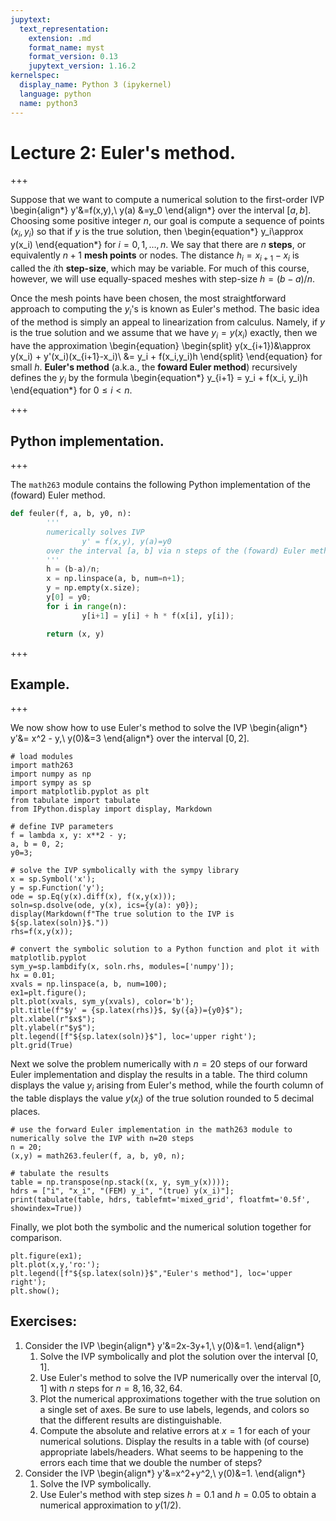 ```yaml
---
jupytext:
  text_representation:
    extension: .md
    format_name: myst
    format_version: 0.13
    jupytext_version: 1.16.2
kernelspec:
  display_name: Python 3 (ipykernel)
  language: python
  name: python3
---
```


   # Lecture 2: Euler's method.

+++

Suppose that we want to compute a numerical solution to the first-order IVP
\begin{align*}
y'&=f(x,y),\\
y(a) &=y_0
\end{align*}
over the interval $[a,b]$.
Choosing some positive integer $n$, our goal is compute a sequence of points $(x_i,y_i)$ so that if $y$ is the true solution, then
\begin{equation*}
y_i\approx y(x_i)
\end{equation*}
for $i = 0,1,\dots, n$.
We say that there are $n$ **steps**, or equivalently $n+1$ **mesh points** or nodes.
The distance $h_i=x_{i+1}-x_i$ is called the $i$th **step-size**, which may be variable.
For much of this course, however, we will use equally-spaced meshes with step-size $h=(b-a)/n$.

Once the mesh points have been chosen, the most straightforward approach to computing the $y_i$'s is known as Euler's method.
The basic idea of the method is simply an appeal to linearization from calculus.
Namely, if $y$ is the true solution and we assume that we have $y_i=y(x_i)$ exactly, then we have the approximation
\begin{equation}
\begin{split}
y(x_{i+1})&\approx y(x_i) + y'(x_i)(x_{i+1}-x_i)\\
&= y_i + f(x_i,y_i)h
\end{split}
\end{equation}
for small $h$.
**Euler's method** (a.k.a., the **foward Euler method**) recursively defines the $y_i$ by the formula
\begin{equation*}
y_{i+1} = y_i + f(x_i, y_i)h
\end{equation*}
for $0\le i< n$.

+++

## Python implementation.

+++

The `math263` module contains the following Python implementation of the (foward) Euler method.
```python
def feuler(f, a, b, y0, n):
        '''
        numerically solves IVP
                y' = f(x,y), y(a)=y0
        over the interval [a, b] via n steps of the (foward) Euler method 
        '''
        h = (b-a)/n;
        x = np.linspace(a, b, num=n+1);
        y = np.empty(x.size);
        y[0] = y0;
        for i in range(n):
                y[i+1] = y[i] + h * f(x[i], y[i]);

        return (x, y)
```

+++

## Example.

+++

We now show how to use Euler's method to solve the IVP
\begin{align*}
y'&= x^2 - y,\\
y(0)&=3
\end{align*}
over the interval $[0, 2]$.

```{code-cell} ipython3
# load modules
import math263
import numpy as np
import sympy as sp
import matplotlib.pyplot as plt
from tabulate import tabulate
from IPython.display import display, Markdown

# define IVP parameters
f = lambda x, y: x**2 - y;
a, b = 0, 2;
y0=3;

# solve the IVP symbolically with the sympy library
x = sp.Symbol('x');
y = sp.Function('y');
ode = sp.Eq(y(x).diff(x), f(x,y(x)));
soln=sp.dsolve(ode, y(x), ics={y(a): y0}); 
display(Markdown(f"The true solution to the IVP is ${sp.latex(soln)}$."))
rhs=f(x,y(x));

# convert the symbolic solution to a Python function and plot it with matplotlib.pyplot
sym_y=sp.lambdify(x, soln.rhs, modules=['numpy']); 
hx = 0.01;
xvals = np.linspace(a, b, num=100);
ex1=plt.figure();
plt.plot(xvals, sym_y(xvals), color='b');
plt.title(f"$y' = {sp.latex(rhs)}$, $y({a})={y0}$");
plt.xlabel(r"$x$");
plt.ylabel(r"$y$");
plt.legend([f"${sp.latex(soln)}$"], loc='upper right');
plt.grid(True)
```

Next we solve the problem numerically with $n=20$ steps of our forward Euler implementation and display the results in a table.  The third column displays the value $y_i$ arising from Euler's method, while the fourth column of the table displays the value $y(x_i)$ of the true solution rounded to 5 decimal places.

```{code-cell} ipython3
# use the forward Euler implementation in the math263 module to numerically solve the IVP with n=20 steps
n = 20;
(x,y) = math263.feuler(f, a, b, y0, n);

# tabulate the results
table = np.transpose(np.stack((x, y, sym_y(x))));
hdrs = ["i", "x_i", "(FEM) y_i", "(true) y(x_i)"];
print(tabulate(table, hdrs, tablefmt='mixed_grid', floatfmt='0.5f', showindex=True))
```

Finally, we plot both the symbolic and the numerical solution together for comparison.

```{code-cell} ipython3
plt.figure(ex1);
plt.plot(x,y,'ro:');
plt.legend([f"${sp.latex(soln)}$","Euler's method"], loc='upper right');
plt.show();
```

## Exercises:

1. Consider the IVP 
\begin{align*}
y'&=2x-3y+1,\\ y(0)&=1.
\end{align*}
    1. Solve the IVP symbolically and plot the solution over the interval $[0,1]$.
    1. Use Euler's method to solve the IVP numerically over the interval $[0, 1]$ with $n$ steps for $n = 8, 16, 32, 64$. 
    1. Plot the numerical approximations together with the true solution on a single set of axes. Be sure to use labels, legends, and colors so that the different results are distinguishable.
    1. Compute the absolute and relative errors at $x = 1$ for each of your numerical solutions.  Display the results in a table with (of course) appropriate labels/headers. What seems to be happening to the errors each time that we double the number of steps?
1. Consider the IVP 
\begin{align*}
y'&=x^2+y^2,\\
y(0)&=1.
\end{align*}
    1. Solve the IVP symbolically.  
    1. Use Euler's method with step sizes $h = 0.1$ and $h = 0.05$ to obtain a numerical approximation to $y(1/2)$.
